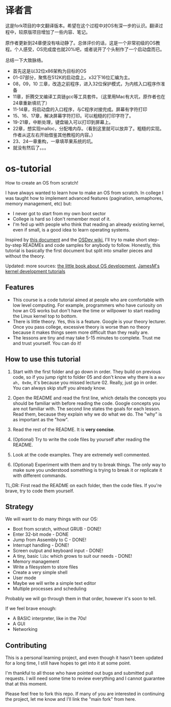 译者言
===========
这是fork项目的中文翻译版本。希望在这个过程中对OS有深一步的认识。翻译过程中，较原版项目增加了一些内容、笔记。

原作者更新到24章便没有啥动静了。总体评价的话，这是一个非常初级的OS教程。个人感受，OS完成度也就20%吧，或者说开了个头制作了一个启动盘而已。

总结一下大致脉络。
* 首先这是以32位x86架构为目标的OS
* 01-07部分，聚焦在512K的启动盘上。x32下16位汇编为主。
* 08，09，10 三章，改造之前程序，进入32位保护模式，为内核入口程序作准备
* 11章，折腾交叉编译工具链gcc等工具套件。（这里用Mac有大坑，原作者也在24章重新填坑了）
* 11-14章，将启动盘的入口程序，与C程序对接完成。屏幕有字符打印
* 15、16、17章，解决屏幕字符打印。可以粗糙的打印字符了。
* 19-21章，中断处理，键盘输入可以打印到屏幕上。
* 22章，想实现malloc，分配堆内存。（看到这里就可以放弃了。粗糙的实现。作者从这左右开始借鉴其他教程的内容。）
* 23、24一章重构，一章填苹果系统的坑。
* 就没有然后了。。。

os-tutorial
===========

How to create an OS from scratch!

I have always wanted to learn how to make an OS from scratch. In college I was taught
how to implement advanced features (pagination, semaphores, memory management, etc)
but:

- I never got to start from my own boot sector
- College is hard so I don't remember most of it.
- I'm fed up with people who think that reading an already existing kernel, even if small, is 
a good idea to learn operating systems.

Inspired by [this document](http://www.cs.bham.ac.uk/~exr/lectures/opsys/10_11/lectures/os-dev.pdf)
and the [OSDev wiki](http://wiki.osdev.org/), I'll try to make short step-by-step READMEs and
code samples for anybody to follow. Honestly, this tutorial is basically the first document but
split into smaller pieces and without the theory.

Updated: more sources: [the little book about OS development](https://littleosbook.github.io),
[JamesM's kernel development tutorials](https://web.archive.org/web/20160412174753/http://www.jamesmolloy.co.uk/tutorial_html/index.html)


Features
--------

- This course is a code tutorial aimed at people who are comfortable with low level computing. For example,
programmers who have curiosity on how an OS works but don't have the time or willpower to start reading the Linux kernel
top to bottom.
- There is little theory. Yes, this is a feature. Google is your theory lecturer. Once you pass college, 
excessive theory is worse than no theory because it makes things seem more difficult than they really are.
- The lessons are tiny and may take 5-15 minutes to complete. Trust me and trust yourself. You can do it!


How to use this tutorial
------------------------

1. Start with the first folder and go down in order. They build on previous code, so if 
you jump right to folder 05 and don't know why there is a `mov ah, 0x0e`, it's because you missed lecture 02.
Really, just go in order. You can always skip stuff you already know.

2. Open the README and read the first line, which details the concepts you should be familiar with
before reading the code. Google concepts you are not familiar with. The second line states the goals for each lesson. 
Read them, because they explain why we do what we do. The "why" is as important as the "how".
 
3. Read the rest of the README. It is **very concise**.

4. (Optional) Try to write the code files by yourself after reading the README.

5. Look at the code examples. They are extremely well commented.

6. (Optional) Experiment with them and try to break things. The only way to make sure you understood something is
trying to break it or replicate it with different commands.


TL;DR: First read the README on each folder, then the code files. If you're brave, try to code them yourself.


Strategy
--------

We will want to do many things with our OS:

- Boot from scratch, without GRUB - DONE!
- Enter 32-bit mode - DONE
- Jump from Assembly to C - DONE!
- Interrupt handling - DONE!
- Screen output and keyboard input - DONE!
- A tiny, basic `libc` which grows to suit our needs - DONE!
- Memory management
- Write a filesystem to store files
- Create a very simple shell
- User mode
- Maybe we will write a simple text editor
- Multiple processes and scheduling

Probably we will go through them in that order, however it's soon to tell.

If we feel brave enough:

- A BASIC interpreter, like in the 70s!
- A GUI
- Networking



Contributing
------------

This is a personal learning project, and even though it hasn't been updated for a long time, I still have hopes to get into it at some point.

I'm thankful to all those who have pointed out bugs and submitted pull requests. I will need some time to review everything and I cannot guarantee that at this moment.

Please feel free to fork this repo. If many of you are interested in continuing the project, let me know and I'll link the "main fork" from here.
